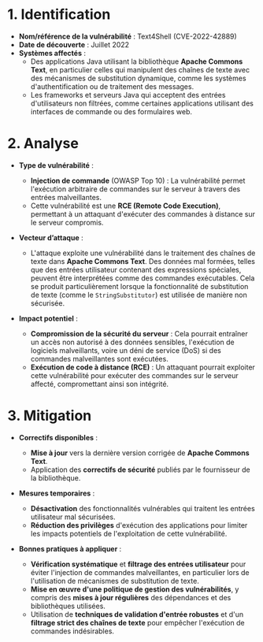# 1. Identification
- **Nom/référence de la vulnérabilité** : Text4Shell (CVE-2022-42889)
- **Date de découverte** : Juillet 2022
- **Systèmes affectés** :
  - Des applications Java utilisant la bibliothèque **Apache Commons Text**,
    en particulier celles qui manipulent des chaînes de texte avec des mécanismes de substitution dynamique,
    comme les systèmes d'authentification ou de traitement des messages.
  - Les frameworks et serveurs Java qui acceptent des entrées d'utilisateurs non filtrées,
    comme certaines applications utilisant des interfaces de commande ou des formulaires web.

# 2. Analyse
- **Type de vulnérabilité** :
  - **Injection de commande** (OWASP Top 10) : La vulnérabilité permet l'exécution arbitraire de commandes sur le serveur à travers des entrées malveillantes.
  - Cette vulnérabilité est une **RCE (Remote Code Execution)**, permettant à un attaquant d'exécuter des commandes à distance sur le serveur compromis.

- **Vecteur d’attaque** :
  - L'attaque exploite une vulnérabilité dans le traitement des chaînes de texte dans **Apache Commons Text**.
  Des données mal formées, telles que des entrées utilisateur contenant des expressions spéciales, peuvent être interprétées comme des commandes exécutables.
  Cela se produit particulièrement lorsque la fonctionnalité de substitution de texte (comme le `StringSubstitutor`) est utilisée de manière non sécurisée.

- **Impact potentiel** :
  - **Compromission de la sécurité du serveur** : Cela pourrait entraîner un accès non autorisé à des données sensibles, l'exécution de logiciels malveillants,
                                                  voire un déni de service (DoS) si des commandes malveillantes sont exécutées.
  - **Exécution de code à distance (RCE)** : Un attaquant pourrait exploiter cette vulnérabilité pour exécuter des commandes sur le serveur affecté, compromettant ainsi son intégrité.

# 3. Mitigation
- **Correctifs disponibles** :
  - **Mise à jour** vers la dernière version corrigée de **Apache Commons Text**.
  - Application des **correctifs de sécurité** publiés par le fournisseur de la bibliothèque.

- **Mesures temporaires** :
  - **Désactivation** des fonctionnalités vulnérables qui traitent les entrées utilisateur mal sécurisées.
  - **Réduction des privilèges** d'exécution des applications pour limiter les impacts potentiels de l'exploitation de cette vulnérabilité.

- **Bonnes pratiques à appliquer** :
  - **Vérification systématique** et **filtrage des entrées utilisateur** pour éviter l'injection de commandes malveillantes,
    en particulier lors de l'utilisation de mécanismes de substitution de texte.
  - **Mise en œuvre d'une politique de gestion des vulnérabilités**, y compris des **mises à jour régulières** des dépendances et des bibliothèques utilisées.
  - Utilisation de **techniques de validation d'entrée robustes** et d'un **filtrage strict des chaînes de texte** pour empêcher l'exécution de commandes indésirables.
